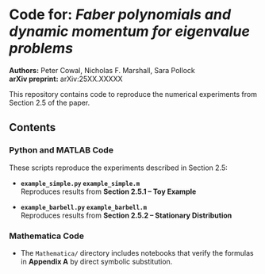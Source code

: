 # Code for: *Faber polynomials and dynamic momentum for eigenvalue problems*  
**Authors:** Peter Cowal, Nicholas F. Marshall, Sara Pollock  
**arXiv preprint:** arXiv:25XX.XXXXX

This repository contains code to reproduce the numerical experiments from Section 2.5 of the paper.

## Contents

### Python and MATLAB Code
These scripts reproduce the experiments described in Section 2.5:

- **`example_simple.py`  `example_simple.m`**  
  Reproduces results from **Section 2.5.1 – Toy Example**

- **`example_barbell.py`  `example_barbell.m`**  
  Reproduces results from **Section 2.5.2 – Stationary Distribution**

### Mathematica Code
- The `Mathematica/` directory includes notebooks that verify the formulas in **Appendix A** by direct symbolic substitution.
